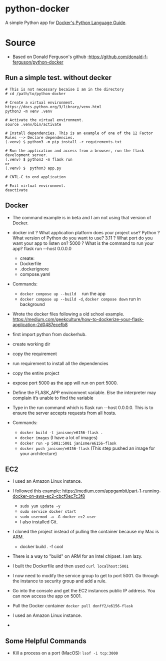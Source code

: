 # python-docker

A simple Python app for [Docker's Python Language Guide](https://docs.docker.com/language/python).

# Source

- Based on Donald Ferguson's github :https://github.com/donald-f-ferguson/python-docker

## Run a simple test. without decker

```
# This is not necessary becaise I am in the directory
# cd /path/to/python-docker

# Create a virtual environment. https://docs.python.org/3/library/venv.html
python3 -m venv .venv

# Activate the virtual environment.
source .venv/bin/activate

# Install dependencies. This is an example of one of the 12 Factor Rules --> Declare dependencies.
(.venv) $ python3 -m pip install -r requirements.txt

# Run the application and access from a browser, run the flask development server.
(.venv) $ python3 -m flask run
or
(.venv) $  python3 app.py

# CNTL-C to end application

# Exit virtual environment.
deactivate
```

## Docker

- The command example is in beta and I am not using that version of Docker.
- docker init
? What application platform does your project use? Python
? What version of Python do you want to use? 3.11
? What port do you want your app to listen on? 5000
? What is the command to run your app? flask run --host 0.0.0.0
  - create:
  - Dockerfile
  - .dockerignore
  - compose.yaml
- Commands:
  - ```docker compose up --build  ``` run the app
  - ```docker compose up --build -d```, ```docker compose down``` run in background



- Wrote the docker files following a old school example.  https://medium.com/geekculture/how-to-dockerize-your-flask-application-2d0487ecefb8
- first import python from dockerhub.
- create working dir
- copy the requirement
- run requirement to install all the dependencies
- copy the entire project
- expose port 5000 as the app will run on port 5000.
- Define the FLASK_APP environment variable. Else the interpreter may complain it’s unable to find the variable
- Type in the run command which is flask run --host 0.0.0.0. This is to ensure the server accepts requests from all hosts.

- Commands:
  - ```docker build -t janisme/e6156-flask .```
  - ```docker images``` (I have a lot of images)
  - ```docker run -p 5001:5001 janisme/e6156-flask```
  - ```docker push janisme/e6156-flask``` (This step pushed an image for your architecture)

## EC2

- I used an Amazon Linux instance.


- I followed this example: https://medium.com/appgambit/part-1-running-docker-on-aws-ec2-cbcf0ec7c3f8
  - ```sudo yum update -y```
  - ```sudo service docker start```
  - ```sudo usermod -a -G docker ec2-user```
  - I also installed Git.


- I cloned the project instead of pulling the container because my Mac is ARM.
  - docker build  . -f cool


- There is a way to "build" on ARM for an Intel chipset. I am lazy.


- I built the Dockerfile and then used ```curl localhost:5001```


- I now need to modify the service group to get to port 5001. Go through the instance to security group and add a rule.


- Go into the console and get the EC2 instances public IP address. You can now access the app on 5001.


- Pull the Docker container ```docker pull donff2/e6156-flask```


- I used an Amazon Linux instance.
- 

## Some Helpful Commands

- Kill a process on a port (MacOS): ```lsof -i tcp:3000```
